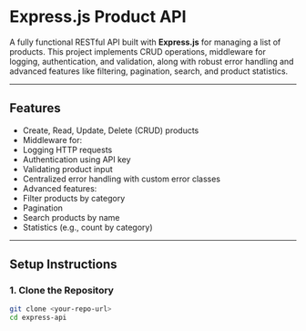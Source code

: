 #  Express.js Product API

A fully functional RESTful API built with **Express.js** for managing a list of products. This project implements CRUD operations, middleware for logging, authentication, and validation, along with robust error handling and advanced features like filtering, pagination, search, and product statistics.

---

##  Features

-  Create, Read, Update, Delete (CRUD) products
-  Middleware for:
  - Logging HTTP requests
  - Authentication using API key
  - Validating product input
-  Centralized error handling with custom error classes
-  Advanced features:
  - Filter products by category
  - Pagination
  - Search products by name
  - Statistics (e.g., count by category)

---

##  Setup Instructions

### 1. Clone the Repository
```bash
git clone <your-repo-url>
cd express-api
